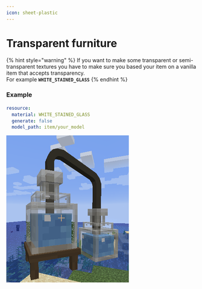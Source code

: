 ```yaml
---
icon: sheet-plastic
---
```


# Transparent furniture

{% hint style="warning" %}
If you want to make some transparent or semi-transparent textures you have to make sure you based your item on a vanilla item that accepts transparency.\
For example **`WHITE_STAINED_GLASS`**
{% endhint %}

### Example

```yaml
resource:
  material: WHITE_STAINED_GLASS
  generate: false
  model_path: item/your_model
```

![Potion bottles with semi-transparency.](<../../../.gitbook/assets/image (151).png>)
